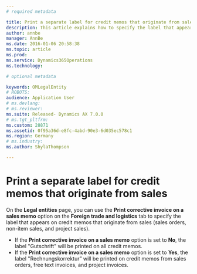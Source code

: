 ```yaml
---
# required metadata

title: Print a separate label for credit memos that originate from sales | Microsoft Docs
description: This article explains how to specify the label that appears on credit memos that originate from sales.
author: annbe
manager: AnnBe
ms.date: 2016-01-06 20:58:38
ms.topic: article
ms.prod: 
ms.service: Dynamics365Operations
ms.technology: 

# optional metadata

keywords: OMLegalEntity
# ROBOTS: 
audience: Application User
# ms.devlang: 
# ms.reviewer: 
ms.suite: Released- Dynamics AX 7.0.0
# ms.tgt_pltfrm: 
ms.custom: 28871
ms.assetid: 0f95a36d-e8fc-4abd-90e3-6d035ec578c1
ms.region: Germany
# ms.industry: 
ms.author: ShylaThompson

---
```


# Print a separate label for credit memos that originate from sales

On the **Legal entities** page, you can use the **Print corrective invoice on a sales memo** option on the **Foreign trade and logistics** tab to specify the label that appears on credit memos that originate from sales (sales orders, non-item sales, and project sales).

-   If the **Print corrective invoice on a sales memo** option is set to **No**, the label "Gutschrift" will be printed on all credit memos.
-   If the **Print corrective invoice on a sales memo** option is set to **Yes**, the label "Rechnungskorrektur” will be printed on credit memos from sales orders, free text invoices, and project invoices.


